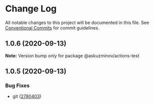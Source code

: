# Change Log

All notable changes to this project will be documented in this file.
See [Conventional Commits](https://conventionalcommits.org) for commit guidelines.

## 1.0.6 (2020-09-13)

**Note:** Version bump only for package @askuzminov/actions-test





## 1.0.5 (2020-09-13)


### Bug Fixes

* git ([2780403](https://github.com/askuzminov/actions-test/commit/2780403b24b312b0ec3ef56dd826cafc090910e7))
